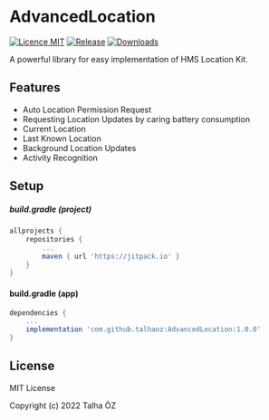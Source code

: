 # AdvancedLocation

[![Licence MIT](https://img.shields.io/badge/licence-MIT-blue.svg)](https://github.com/talhaoz/AdvancedLocation/blob/dev/LICENCE)
[![Release](https://jitpack.io/v/talhaoz/AdvancedLocation.svg)](https://jitpack.io/#talhaoz/AdvancedLocation)
[![Downloads](https://jitpack.io/v/talhaoz/AdvancedLocation/month.svg)](#download)

A powerful library for easy implementation of HMS Location Kit.

## Features
- Auto Location Permission Request
- Requesting Location Updates by caring battery consumption
- Current Location
- Last Known Location
- Background Location Updates
- Activity Recognition



## Setup
##### build.gradle (project)
```gradle
allprojects {
    repositories {
        ...
        maven { url 'https://jitpack.io' }
    }
}
```

#### build.gradle (app)
```gradle
dependencies {
    ...
    implementation 'com.github.talhaoz:AdvancedLocation:1.0.0'
}
```

## License

MIT License

Copyright (c) 2022 Talha ÖZ
